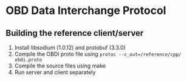 # OBD Data Interchange Protocol

## Building the reference client/server
1. Install libsodium (1.0.12) and protobuf (3.3.0)
2. Compile the OBDI proto file using
`protoc --c_out=/reference/cpp/ obdi.proto`
3. Compile the source files using make
4. Run server and client separately
